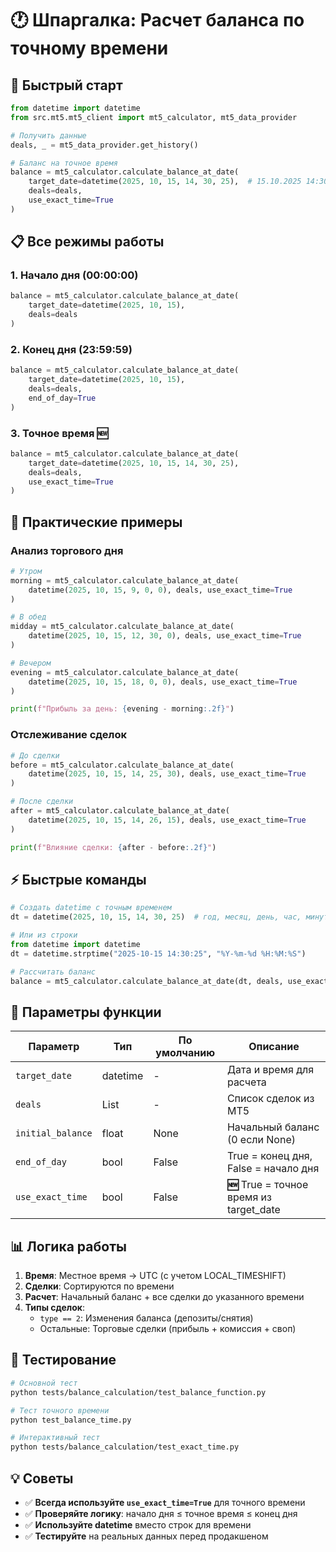 # 🕐 Шпаргалка: Расчет баланса по точному времени

## 🚀 Быстрый старт

```python
from datetime import datetime
from src.mt5.mt5_client import mt5_calculator, mt5_data_provider

# Получить данные
deals, _ = mt5_data_provider.get_history()

# Баланс на точное время
balance = mt5_calculator.calculate_balance_at_date(
    target_date=datetime(2025, 10, 15, 14, 30, 25),  # 15.10.2025 14:30:25
    deals=deals,
    use_exact_time=True
)
```

## 📋 Все режимы работы

### 1. Начало дня (00:00:00)
```python
balance = mt5_calculator.calculate_balance_at_date(
    target_date=datetime(2025, 10, 15),
    deals=deals
)
```

### 2. Конец дня (23:59:59)
```python
balance = mt5_calculator.calculate_balance_at_date(
    target_date=datetime(2025, 10, 15),
    deals=deals,
    end_of_day=True
)
```

### 3. Точное время 🆕
```python
balance = mt5_calculator.calculate_balance_at_date(
    target_date=datetime(2025, 10, 15, 14, 30, 25),
    deals=deals,
    use_exact_time=True
)
```

## 🎯 Практические примеры

### Анализ торгового дня
```python
# Утром
morning = mt5_calculator.calculate_balance_at_date(
    datetime(2025, 10, 15, 9, 0, 0), deals, use_exact_time=True
)

# В обед
midday = mt5_calculator.calculate_balance_at_date(
    datetime(2025, 10, 15, 12, 30, 0), deals, use_exact_time=True
)

# Вечером
evening = mt5_calculator.calculate_balance_at_date(
    datetime(2025, 10, 15, 18, 0, 0), deals, use_exact_time=True
)

print(f"Прибыль за день: {evening - morning:.2f}")
```

### Отслеживание сделок
```python
# До сделки
before = mt5_calculator.calculate_balance_at_date(
    datetime(2025, 10, 15, 14, 25, 30), deals, use_exact_time=True
)

# После сделки
after = mt5_calculator.calculate_balance_at_date(
    datetime(2025, 10, 15, 14, 26, 15), deals, use_exact_time=True
)

print(f"Влияние сделки: {after - before:.2f}")
```

## ⚡ Быстрые команды

```python
# Создать datetime с точным временем
dt = datetime(2025, 10, 15, 14, 30, 25)  # год, месяц, день, час, минута, секунда

# Или из строки
from datetime import datetime
dt = datetime.strptime("2025-10-15 14:30:25", "%Y-%m-%d %H:%M:%S")

# Рассчитать баланс
balance = mt5_calculator.calculate_balance_at_date(dt, deals, use_exact_time=True)
```

## 🔧 Параметры функции

| Параметр | Тип | По умолчанию | Описание |
|----------|-----|--------------|----------|
| `target_date` | datetime | - | Дата и время для расчета |
| `deals` | List | - | Список сделок из MT5 |
| `initial_balance` | float | None | Начальный баланс (0 если None) |
| `end_of_day` | bool | False | True = конец дня, False = начало дня |
| `use_exact_time` | bool | False | **🆕** True = точное время из target_date |

## 📊 Логика работы

1. **Время**: Местное время → UTC (с учетом LOCAL_TIMESHIFT)
2. **Сделки**: Сортируются по времени
3. **Расчет**: Начальный баланс + все сделки до указанного времени
4. **Типы сделок**:
   - `type == 2`: Изменения баланса (депозиты/снятия)
   - Остальные: Торговые сделки (прибыль + комиссия + своп)

## 🧪 Тестирование

```bash
# Основной тест
python tests/balance_calculation/test_balance_function.py

# Тест точного времени
python test_balance_time.py

# Интерактивный тест
python tests/balance_calculation/test_exact_time.py
```

## 💡 Советы

- ✅ **Всегда используйте `use_exact_time=True`** для точного времени
- ✅ **Проверяйте логику**: начало дня ≤ точное время ≤ конец дня
- ✅ **Используйте datetime** вместо строк для времени
- ✅ **Тестируйте** на реальных данных перед продакшеном
